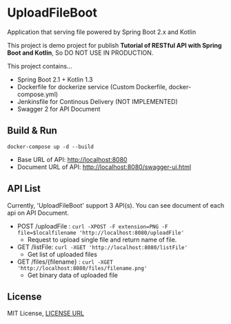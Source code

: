 # UploadFileBoot

Application that serving file powered by Spring Boot 2.x and Kotlin

This project is demo project for publish **Tutorial of RESTful API with Spring Boot and Kotlin**, So DO NOT USE IN PRODUCTION.

This project contains...

* Spring Boot 2.1 + Kotlin 1.3
* Dockerfile for dockerize service (Custom Dockerfile, docker-compose.yml)
* Jenkinsfile for Continous Delivery (NOT IMPLEMENTED)
* Swagger 2 for API Document

## Build & Run

```docker-compose up -d --build```

* Base URL of API: [http://localhost:8080](http://localhost:8080)
* Document URL of API: [http://localhost:8080/swagger-ui.html](http://localhost:8080/swagger-ui.html)

## API List

Currently, 'UploadFileBoot' support 3 API(s). You can see document of each api on API Document.

* POST /uploadFile : ```curl -XPOST -F extension=PNG -F file=$localfilename 'http://localhost:8080/uploadFile'```
  * Request to upload single file and return name of file.
* GET /listFile: ```curl -XGET 'http://localhost:8080/listFile'```
  * Get list of uploaded files
* GET /files/{filename} : ```curl -XGET 'http://localhost:8080/files/filename.png'```
  * Get binary data of uploaded file

## License

MIT License, [LICENSE URL](https://github.com/WindSekirun/UploadFileBoot/blob/master/LICENSE)
